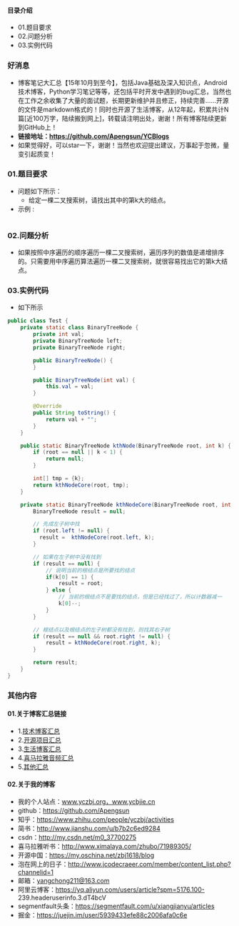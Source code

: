 #### 目录介绍
- 01.题目要求
- 02.问题分析
- 03.实例代码



### 好消息
- 博客笔记大汇总【15年10月到至今】，包括Java基础及深入知识点，Android技术博客，Python学习笔记等等，还包括平时开发中遇到的bug汇总，当然也在工作之余收集了大量的面试题，长期更新维护并且修正，持续完善……开源的文件是markdown格式的！同时也开源了生活博客，从12年起，积累共计N篇[近100万字，陆续搬到网上]，转载请注明出处，谢谢！所有博客陆续更新到GitHub上！
- **链接地址：https://github.com/Apengsun/YCBlogs**
- 如果觉得好，可以star一下，谢谢！当然也欢迎提出建议，万事起于忽微，量变引起质变！






### 01.题目要求
- 问题如下所示：
    - 给定一棵二叉搜索树，请找出其中的第k大的结点。
- 示例 :
    ```

    ```




### 02.问题分析
- 如果按照中序遍历的顺序遍历一棵二叉搜索树，遍历序列的数值是递增排序的。只需要用中序遍历算法遍历一棵二叉搜索树，就很容易找出它的第k大结点。


### 03.实例代码
- 如下所示
```java
public class Test {
    private static class BinaryTreeNode {
        private int val;
        private BinaryTreeNode left;
        private BinaryTreeNode right;

        public BinaryTreeNode() {
        }

        public BinaryTreeNode(int val) {
            this.val = val;
        }

        @Override
        public String toString() {
            return val + "";
        }
    }

    public static BinaryTreeNode kthNode(BinaryTreeNode root, int k) {
        if (root == null || k < 1) {
            return null;
        }

        int[] tmp = {k};
        return kthNodeCore(root, tmp);
    }

    private static BinaryTreeNode kthNodeCore(BinaryTreeNode root, int[] k) {
        BinaryTreeNode result = null;

        // 先成左子树中找
        if (root.left != null) {
          result =  kthNodeCore(root.left, k);
        }

        // 如果在左子树中没有找到
        if (result == null) {
            // 说明当前的根结点是所要找的结点
            if(k[0] == 1) {
                result = root;
            } else {
                // 当前的根结点不是要找的结点，但是已经找过了，所以计数器减一
                k[0]--;
            }
        }

        // 根结点以及根结点的左子树都没有找到，则找其右子树
        if (result == null && root.right != null) {
            result = kthNodeCore(root.right, k);
        }

        return result;
    }
}
```




### 其他内容
#### 01.关于博客汇总链接
- 1.[技术博客汇总](https://www.jianshu.com/p/614cb839182c)
- 2.[开源项目汇总](https://blog.csdn.net/m0_37700275/article/details/80863574)
- 3.[生活博客汇总](https://blog.csdn.net/m0_37700275/article/details/79832978)
- 4.[喜马拉雅音频汇总](https://www.jianshu.com/p/f665de16d1eb)
- 5.[其他汇总](https://www.jianshu.com/p/53017c3fc75d)



#### 02.关于我的博客
- 我的个人站点：www.yczbj.org，www.ycbjie.cn
- github：https://github.com/Apengsun
- 知乎：https://www.zhihu.com/people/yczbj/activities
- 简书：http://www.jianshu.com/u/b7b2c6ed9284
- csdn：http://my.csdn.net/m0_37700275
- 喜马拉雅听书：http://www.ximalaya.com/zhubo/71989305/
- 开源中国：https://my.oschina.net/zbj1618/blog
- 泡在网上的日子：http://www.jcodecraeer.com/member/content_list.php?channelid=1
- 邮箱：yangchong211@163.com
- 阿里云博客：https://yq.aliyun.com/users/article?spm=5176.100- 239.headeruserinfo.3.dT4bcV
- segmentfault头条：https://segmentfault.com/u/xiangjianyu/articles
- 掘金：https://juejin.im/user/5939433efe88c2006afa0c6e










